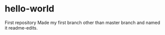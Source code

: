 # hello-world
First repository
Made my first branch other than master branch and named it readme-edits.
